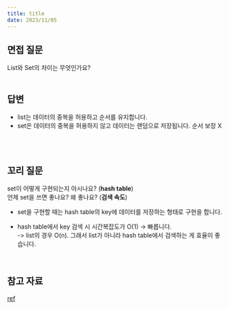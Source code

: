 ```yaml
---
title: title
date: 2023/11/05
---
```


## 면접 질문
List와 Set의 차이는 무엇인가요?</br>
<br/>

## 답변
- list는 데이터의 중복을 허용하고 순서를 유지합니다.<br/>
- set은 데이터의 중복을 허용하지 않고
데이터는 랜덤으로 저장됩니다. 순서 보장 X
</br>

<br/>

## 꼬리 질문

set이 어떻게 구현되는지 아시나요? (**hash table**) <br/>
언제 set을 쓰면 좋나요? 왜 좋나요? (**검색 속도**)
<br/>

- set을 구현할 때는 hash table의 key에 데이터를 저장하는 형태로 구현을 합니다.

- hash table에서 key 검색 시 시간복잡도가 O(1) -> 빠릅니다. <br/>
-> list의 경우 O(n).
그래서 list가 아니라 hash table에서 검색하는 게 효율이 좋습니다.

<br/>

## 참고 자료

[ref](https://www.youtube.com/watch?v=CMgpTGs_N_w)<br/>
